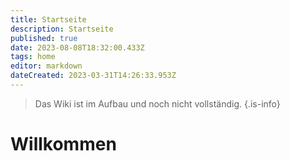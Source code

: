 ```yaml
---
title: Startseite
description: Startseite
published: true
date: 2023-08-08T18:32:00.433Z
tags: home
editor: markdown
dateCreated: 2023-03-31T14:26:33.953Z
---
```


> Das Wiki ist im Aufbau und noch nicht vollständig.
{.is-info}

# Willkommen

